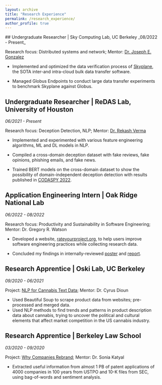 ```yaml
---
layout: archive
title: "Research Experience"
permalink: /research_experience/
author_profile: true
---
```

<meta name="format-detection" content="telephone=no">
## Undergraduate Researcher | Sky Computing Lab, UC Berkeley
_08/2022 - Present_

Research focus: Distributed systems and network; Mentor: [Dr. Joseph E. Gonzalez](http://people.eecs.berkeley.edu/~jegonzal/)

- Implemented and optimized the data verification process of [Skyplane](https://skyplane.org/), the SOTA inter-and intra-cloud bulk data transfer software.

- Managed Globus Endpoints to conduct large data transfer experiments to benchmark Skyplane against Globus.

## Undergraduate Researcher | ReDAS Lab, University of Houston
_06/2021 - Present_

Research focus: Deception Detection, NLP; Mentor: [Dr. Rekash Verma](http://cs.uh.edu/~rmverma/)

- Implemented and experimented with various feature engineering algorithms, ML and DL models in NLP.

- Compiled a cross-domain deception dataset with fake reviews, fake opinions, phishing emails, and fake news.

- Trained BERT models on the cross-domain dataset to show the possibility of domain-independent deception detection with results published in [CODASPY 2022](https://dl.acm.org/doi/10.1145/3508398.3519358).

## Application Engineering Intern | Oak Ridge National Lab
_06/2022 - 08/2022_

Research focus: Productivity and Sustainability in Software Engineering; Mentor: Dr. Gregory R. Watson

- Developed a website, [rateyourproject.org](https://rateyourproject.org/), to help users improve software engineering practices while collecting research data.

- Concluded my findings in internally-reviewed [poster](https://drive.google.com/file/d/1UsETMKP-TNkK4i4IfygxFC4ElilItJqw/view?usp=sharing) and [report](https://drive.google.com/file/d/1jovph43gkaLYsOPq3QekxjTqZPwXHlh9/view?usp=sharing).

## Research Apprentice | Oski Lab, UC Berkeley
_09/2020 - 06/2021_

Project: [NLP for Cannabis Text Data](https://ds-discovery.github.io/Projects/Social%20Sciences/NLP%20for%20Cannabis%20Text%20Data/); Mentor: Dr. Cyrus Dioun

- Used Beautiful Soup to scrape product data from websites; pre-processed and merged data.
- Used NLP methods to find trends and patterns in product description data about cannabis, trying to uncover the
political and cultural elements that affect market competition in the US cannabis industry.

## Research Apprentice | Berkeley Law School
_03/2020 - 09/2020_

Project: [Why Companies Rebrand](https://ds-discovery.github.io/Projects/Industry_Economics/Empirical%20Examination%20of%20Corporate%20Rebranding%20and%20Trademarks/); Mentor: Dr. Sonia Katyal

- Extracted useful information from almost 1 PB of patent applications of 4000 companies in 100 years from USTPO and 10-K files from SEC, using bag-of-words and sentiment analysis.
